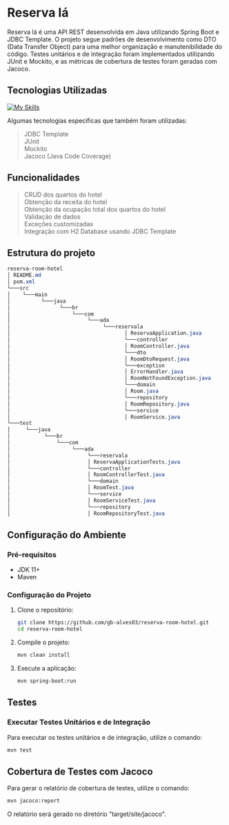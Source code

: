 # Reserva lá

Reserva lá é uma API REST desenvolvida em Java utilizando Spring Boot e JDBC Template. O projeto segue padrões de desenvolvimento como DTO (Data Transfer Object) para uma melhor organização e manutenibilidade do código. Testes unitários e de integração foram implementados utilizando JUnit e Mockito, e as métricas de cobertura de testes foram geradas com Jacoco.

## Tecnologias Utilizadas
[![My Skills](https://skillicons.dev/icons?i=java,spring,maven,jenkins)](https://skillicons.dev) 

Algumas tecnologias específicas que também foram utilizadas:
> JDBC Template <br>
> JUnit <br>
> Mockito <br>
> Jacoco (Java Code Coverage)

## Funcionalidades
> CRUD dos quartos do hotel <br>
> Obtenção da receita do hotel <br>
> Obtenção da ocupação total dos quartos do hotel <br>
> Validação de dados <br>
> Exceções customizadas <br>
> Integração com H2 Database usando JDBC Template <br>

## Estrutura do projeto
````css
reserva-room-hotel
│ README.md
│ pom.xml
└───src
│    └───main
│          └───java
│                └───br
│                    └───com
│                         └───ada
│                              └───reservala
│                                     │ ReservaApplication.java
│                                     └───controller
│                                     │ RoomController.java
│                                     └───dto
│                                     │ RoomDtoRequest.java
│                                     └───exception
│                                     │ ErrorHandler.java
│                                     │ RoomNotFoundException.java
│                                     └───domain
│                                     │ Room.java
│                                     └───repository
│                                     │ RoomRepository.java
│                                     └───service
│                                     │ RoomService.java
└───test
│     └───java
│           └───br
│               └───com
│                    └───ada
│                         └───reservala
│                         │ ReservaApplicationTests.java
│                         └───controller
│                         │ RoomControllerTest.java
│                         └───domain
│                         │ RoomTest.java
│                         └───service
│                         │ RoomServiceTest.java
│                         └───repository
│                         │ RoomRepositoryTest.java
````

## Configuração do Ambiente

### Pré-requisitos

- JDK 11+
- Maven

### Configuração do Projeto

1. Clone o repositório:
   ```bash
   git clone https://github.com/gb-alves03/reserva-room-hotel.git
   cd reserva-room-hotel

2. Compile o projeto:
   ````bash
   mvn clean install

3. Execute a aplicação:
   ````bash
   mvn spring-boot:run

## Testes

### Executar Testes Unitários e de Integração

Para executar os testes unitários e de integração, utilize o comando:
  ````bash
  mvn test
  ````
## Cobertura de Testes com Jacoco

Para gerar o relatório de cobertura de testes, utilize o comando:

  ````bash
  mvn jacoco:report
  ````
O relatório será gerado no diretório "target/site/jacoco".
